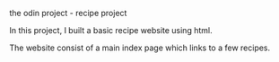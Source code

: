 the odin project - recipe project

 In this project, I built a basic recipe website using html.

 The website consist of a main index page which links to a few recipes. 

